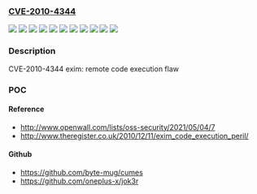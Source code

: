 ### [CVE-2010-4344](https://cve.mitre.org/cgi-bin/cvename.cgi?name=CVE-2010-4344)
![](https://img.shields.io/static/v1?label=Product&message=Red%20Hat%20Enterprise%20Linux%204&color=blue)
![](https://img.shields.io/static/v1?label=Product&message=Red%20Hat%20Enterprise%20Linux%204.7%20Z%20Stream&color=blue)
![](https://img.shields.io/static/v1?label=Product&message=Red%20Hat%20Enterprise%20Linux%205&color=blue)
![](https://img.shields.io/static/v1?label=Product&message=Red%20Hat%20Enterprise%20Linux%205.3.Z%20-%20Server%20Only&color=blue)
![](https://img.shields.io/static/v1?label=Product&message=Red%20Hat%20Enterprise%20Linux%205.4.Z%20-%20Server%20Only&color=blue)
![](https://img.shields.io/static/v1?label=Version&message=!%200%3A4.43-1.RHEL4.5.el4_7.1%20&color=brighgreen)
![](https://img.shields.io/static/v1?label=Version&message=!%200%3A4.43-1.RHEL4.5.el4_8.1%20&color=brighgreen)
![](https://img.shields.io/static/v1?label=Version&message=!%200%3A4.63-3.el5_3.1%20&color=brighgreen)
![](https://img.shields.io/static/v1?label=Version&message=!%200%3A4.63-3.el5_4.1%20&color=brighgreen)
![](https://img.shields.io/static/v1?label=Version&message=!%200%3A4.63-5.el5_5.2%20&color=brighgreen)
![](https://img.shields.io/static/v1?label=Vulnerability&message=Improper%20Neutralization%20of%20Special%20Elements%20used%20in%20an%20OS%20Command%20('OS%20Command%20Injection')&color=brighgreen)

### Description

CVE-2010-4344 exim: remote code execution flaw

### POC

#### Reference
- http://www.openwall.com/lists/oss-security/2021/05/04/7
- http://www.theregister.co.uk/2010/12/11/exim_code_execution_peril/

#### Github
- https://github.com/byte-mug/cumes
- https://github.com/oneplus-x/jok3r

